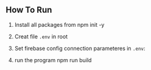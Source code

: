 ## How To Run

1. Install all packages from
npm init -y
2. Creat file `.env` in root
3. Set firebase config connection parameteres in `.env`:

4. run the program
npm run build

